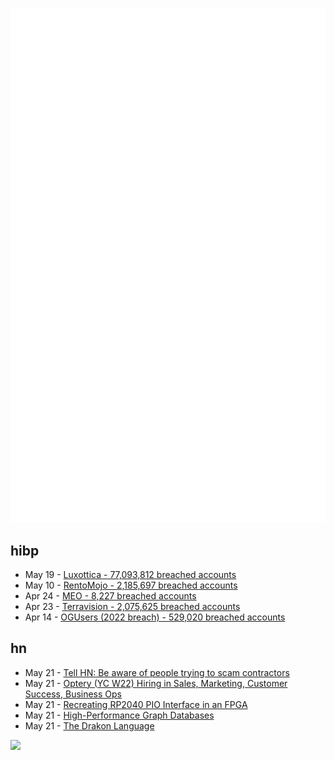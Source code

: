 ![Metrics](https://raw.githubusercontent.com/phixion/phixion/master/metrics.svg)

## hibp

<!--
for https://github.com/phixion/phixion/blob/main/.github/workflows/feeds.yml
-->
<!--START_SECTION:haveibeenpwnd-->
- May 19 - [Luxottica - 77,093,812 breached accounts](https://haveibeenpwned.com/PwnedWebsites#Luxottica)
- May 10 - [RentoMojo - 2,185,697 breached accounts](https://haveibeenpwned.com/PwnedWebsites#RentoMojo)
- Apr 24 - [MEO - 8,227 breached accounts](https://haveibeenpwned.com/PwnedWebsites#MEO)
- Apr 23 - [Terravision - 2,075,625 breached accounts](https://haveibeenpwned.com/PwnedWebsites#Terravision)
- Apr 14 - [OGUsers (2022 breach) - 529,020 breached accounts](https://haveibeenpwned.com/PwnedWebsites#OGUsers2022)
<!--END_SECTION:haveibeenpwnd-->

## hn

<!--
for https://github.com/phixion/phixion/blob/main/.github/workflows/feeds.yml
-->
<!--START_SECTION:hn-->
- May 21 - [Tell HN: Be aware of people trying to scam contractors](https://news.ycombinator.com/item?id=36023656)
- May 21 - [Optery (YC W22) Hiring in Sales, Marketing, Customer Success, Business Ops](https://www.ycombinator.com/companies/optery/jobs)
- May 21 - [Recreating RP2040 PIO Interface in an FPGA](https://github.com/lawrie/fpga_pio)
- May 21 - [High-Performance Graph Databases](https://arxiv.org/abs/2305.11162)
- May 21 - [The Drakon Language](https://drakonhub.com/en/drakon)
<!--END_SECTION:hn-->

<!--
for https://yhype.me
-->
![](https://hit.yhype.me/github/profile?user_id=13013670)
